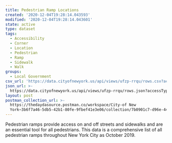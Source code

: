 ```yaml
---
title: Pedestrian Ramp Locations
created: '2020-12-04T19:28:14.043593'
modified: '2020-12-04T19:28:14.043601'
state: active
type: dataset
tags:
  - Accessibility
  - Corner
  - Location
  - Pedestrian
  - Ramp
  - Sidewalk
  - Walk
groups:
  - Local Government
csv_url: 'https://data.cityofnewyork.us/api/views/ufzp-rrqu/rows.csv?accessType=DOWNLOAD'
json_url: >-
  https://data.cityofnewyork.us/api/views/ufzp-rrqu/rows.json?accessType=DOWNLOAD
layout: post
postman_collection_url: >-
  https://thedaydasource.postman.co/workspace/City-of New
  York~3b6f7a46-5db5-42b1-80fe-9fbef41e3e06/collection/7b0901c7-d96e-44c5-9d6b-d2943d332e50
---
```

Pedestrian ramps provide access on and off streets and sidewalks and are an essential tool for all pedestrians. This data is a comprehensive list of all pedestrian ramps throughout New York City as October 2019.
